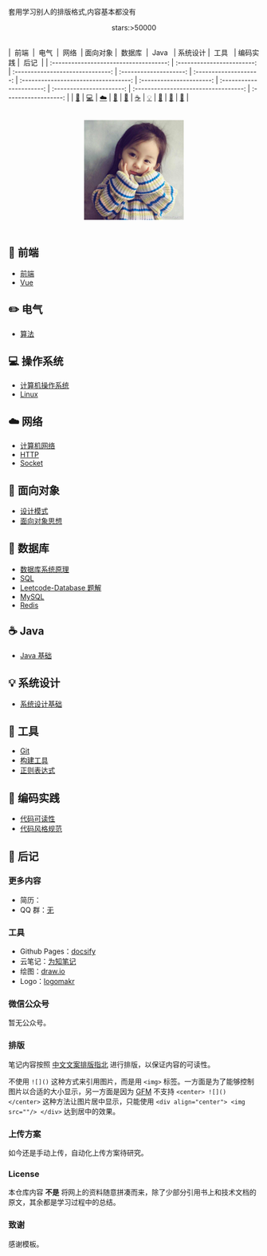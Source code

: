 套用学习别人的排版格式,内容基本都没有

<div align="center">
    stars:>50000
</div>
<br>

|            &nbsp;前端&nbsp;            |             &nbsp;电气&nbsp;             |    &nbsp;网络&nbsp;    |        面向对象        |          &nbsp;数据库&nbsp;          |  &nbsp;Java&nbsp;&nbsp;  |         系统设计         |  &nbsp;工具&nbsp;&nbsp;  |               编码实践               |   &nbsp;后记&nbsp;   |
| :------------------------------------: | :------------------------: | :------------------------------: | :--------------------: | :--------------------: | :----------------------------------: | :----------------------: | :----------------------: | :----------------------: | :----------------------------------: | :------------------: |
| [:musical_score:](#musical_score-前端) | [:computer:](#computer-电气) | [:cloud:](#cloud-网络) | [:art:](#art-面向对象) | [:floppy_disk:](#floppy_disk-数据库) | [:coffee:](#coffee-java) | [:bulb:](#bulb-系统设计) | [:wrench:](#wrench-工具) | [:watermelon:](#watermelon-编码实践) | [:memo:](#memo-后记) |

<br>

<div align="center">
    <img src="assets/logo.jpg" width="200px">
</div>

<br>

## :musical_score: 前端

- [前端](https://github.com/yemingxingkong/ymxk-notes/blob/main/notes/Web.md)
- [Vue](https://github.com/yemingxingkong/ymxk-notes/blob/main/notes/Vue.md)

## :pencil2: 电气

- [算法]()

## :computer: 操作系统

- [计算机操作系统]()
- [Linux](https://github.com/yemingxingkong/ymxk-notes/blob/main/notes/Linux.md)

## :cloud: 网络

- [计算机网络]()
- [HTTP]()
- [Socket]()

## :art: 面向对象

- [设计模式]()
- [面向对象思想]()

## :floppy_disk: 数据库

- [数据库系统原理]()
- [SQL]()
- [Leetcode-Database 题解]()
- [MySQL]()
- [Redis]()

## :coffee: Java

- [Java 基础]()

## :bulb: 系统设计

- [系统设计基础]()

## :wrench: 工具

- [Git](https://github.com/yemingxingkong/ymxk-notes/blob/main/notes/Git.md)
- [构建工具]()
- [正则表达式]()

## :watermelon: 编码实践

- [代码可读性]()
- [代码风格规范]()

## :memo: 后记

### 更多内容

- 简历：
- QQ 群：[无](assets/logo.jpg)

### 工具

- Github Pages：[docsify](https://docsify.js.org/#/)
- 云笔记：[为知笔记](http://www.wiz.cn/)
- 绘图：[draw.io](https://www.draw.io/)
- Logo：[logomakr](https://logomakr.com/)

### 微信公众号

暂无公众号。

### 排版

笔记内容按照 [中文文案排版指北](https://github.com/sparanoid/chinese-copywriting-guidelines) 进行排版，以保证内容的可读性。

不使用 `![]()` 这种方式来引用图片，而是用 `<img>` 标签。一方面是为了能够控制图片以合适的大小显示，另一方面是因为 [GFM](https://github.github.com/gfm/) 不支持 `<center> ![]() </center>` 这种方法让图片居中显示，只能使用 `<div align="center"> <img src=""/> </div>` 达到居中的效果。

### 上传方案

如今还是手动上传，自动化上传方案待研究。

### License

本仓库内容 **不是** 将网上的资料随意拼凑而来，除了少部分引用书上和技术文档的原文，其余都是学习过程中的总结。

### 致谢

感谢模板。
